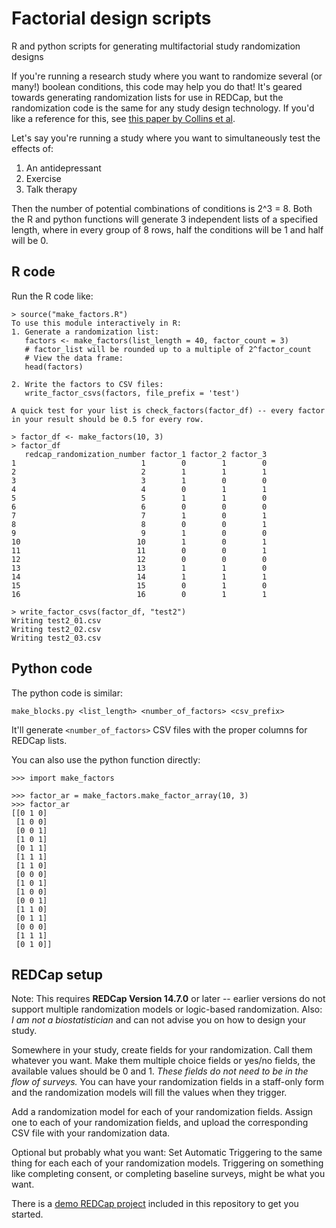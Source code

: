 # Factorial design scripts
R and python scripts for generating multifactorial study randomization designs

If you're running a research study where you want to randomize several (or many!) boolean conditions, this code may help you do that! It's geared towards generating randomization lists for use in REDCap, but the randomization code is the same for any study design technology. If you'd like a reference for this, see [this paper by Collins et al](https://psycnet.apa.org/record/2009-12975-002).

Let's say you're running a study where you want to simultaneously test the effects of:

1. An antidepressant
2. Exercise
3. Talk therapy

Then the number of potential combinations of conditions is 2^3 = 8. Both the R and python functions will generate 3 independent lists of a specified length, where in every group of 8 rows, half the conditions will be 1 and half will be 0.

## R code

Run the R code like:

```
> source("make_factors.R")
To use this module interactively in R:
1. Generate a randomization list:
   factors <- make_factors(list_length = 40, factor_count = 3)
   # factor_list will be rounded up to a multiple of 2^factor_count
   # View the data frame:
   head(factors)

2. Write the factors to CSV files:
   write_factor_csvs(factors, file_prefix = 'test')

A quick test for your list is check_factors(factor_df) -- every factor
in your result should be 0.5 for every row.

> factor_df <- make_factors(10, 3)
> factor_df
   redcap_randomization_number factor_1 factor_2 factor_3
1                            1        0        1        0
2                            2        1        1        1
3                            3        1        0        0
4                            4        0        1        1
5                            5        1        1        0
6                            6        0        0        0
7                            7        1        0        1
8                            8        0        0        1
9                            9        1        0        0
10                          10        1        0        1
11                          11        0        0        1
12                          12        0        0        0
13                          13        1        1        0
14                          14        1        1        1
15                          15        0        1        0
16                          16        0        1        1

> write_factor_csvs(factor_df, "test2")
Writing test2_01.csv
Writing test2_02.csv
Writing test2_03.csv
```

## Python code

The python code is similar:

```
make_blocks.py <list_length> <number_of_factors> <csv_prefix>
```

It'll generate `<number_of_factors>` CSV files with the proper columns for REDCap lists.

You can also use the python function directly:

```
>>> import make_factors

>>> factor_ar = make_factors.make_factor_array(10, 3)
>>> factor_ar
[[0 1 0]
 [1 0 0]
 [0 0 1]
 [1 0 1]
 [0 1 1]
 [1 1 1]
 [1 1 0]
 [0 0 0]
 [1 0 1]
 [1 0 0]
 [0 0 1]
 [1 1 0]
 [0 1 1]
 [0 0 0]
 [1 1 1]
 [0 1 0]]
```

## REDCap setup

Note: This requires **REDCap Version 14.7.0** or later -- earlier versions do not support multiple randomization models or logic-based randomization. Also: _I am not a biostatistician_ and can not advise you on how to design your study.

Somewhere in your study, create fields for your randomization. Call them whatever you want. Make them multiple choice fields or yes/no fields, the available values should be 0 and 1. _These fields do not need to be in the flow of surveys._ You can have your randomization fields in a staff-only form and the randomization models will fill the values when they trigger.

Add a randomization model for each of your randomization fields. Assign one to each of your randomization fields, and upload the corresponding CSV file with your randomization data.

Optional but probably what you want: Set Automatic Triggering to the same thing for each each of your randomization models. Triggering on something like completing consent, or completing baseline surveys, might be what you want.

There is a [demo REDCap project](https://github.com/uwmadison-chm/multifactorial_designs/blob/main/MultiFactorialDesignREDCapDemo.xml) included in this repository to get you started.
